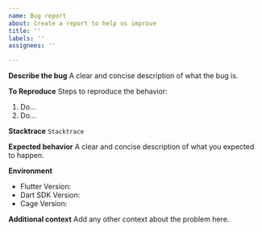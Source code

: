 ```yaml
---
name: Bug report
about: Create a report to help us improve
title: ''
labels: ''
assignees: ''

---
```


**Describe the bug**
A clear and concise description of what the bug is.

**To Reproduce**
Steps to reproduce the behavior:
1. Do...
2. Do...

**Stacktrace**
``Stacktrace``

**Expected behavior**
A clear and concise description of what you expected to happen.

**Environment**
 - Flutter Version:
 - Dart SDK Version:
 - Cage Version:

**Additional context**
Add any other context about the problem here.
